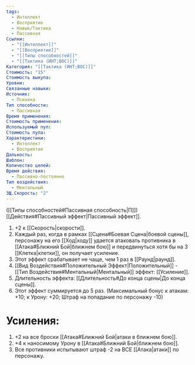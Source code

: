 ```yaml
---
tags:
  - Интеллект
  - Восприятие
  - Навык/Тактика
  - Пассивная
Ссылки:
  - "[[Интеллект]]"
  - "[[Восприятие]]"
  - "[[Типы способностей]]"
  - "[[Тактика (ИНТ;ВОС)]]"
Категория: "[[Тактика (ИНТ;ВОС)]]"
Стоимость: "15"
Стоимость выкупа:
Уровни:
Связанные навыки:
Источник:
  - Психика
Тип способности:
  - Пассивная
Время применения:
Стоимость применения:
Используемый пул:
Стоимость пула:
Характеристики:
  - Интеллект
  - Восприятие
Дальность:
Шаблон:
Количество целей:
Время действия:
  - Пассивно-постоянно
Тип воздействия:
  - Ментальный
ЗЩ.Скорость: "2"
---
```

([[Типы способностей#Пассивная способность|П]]) [[Действия#Пассивный эффект|Пассивный эффект]]. 

1. +2 к [[Скорость|скорости]].
2. Каждый раз, когда в рамках [[Сцена#Боевая Сцена|боевой сцены]], персонажу на его [[Ход|ходу]] удается атаковать противника в [[Атака#Ближний Бой|ближнем бою]] и передвинуться хотя бы на 3 [[Клетка|клетки]], он получает усиление. 
3. Этот эффект срабатывает не чаще, чем 1 раз в [[Раунд|раунд]]. 
4. [[Вид Воздействия#Положительный Эффект|Положительный]] - [[Тип Воздействия#Ментальный|Ментальный]] эффект: [[Усиление]].
5. Длительность эффекта: [[Длительность#До конца сцены|До конца сцены]]. 
6. Этот эффект суммируется до 5 раз. (Максимальный бонус к атакам: +10; к Урону: +20; Штраф на попадание по персонажу -10)

# Усиления:

1. +2 на все броски [[Атака#Ближний Бой|атаки в ближнем бою]]. 
2. +4 к наносимому Урону в [[Атака#Ближний Бой|ближнем бою]].
3. Все противники испытывают штраф -2 на ВСЕ [[Атака|атаки]] по персонажу.



